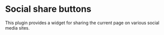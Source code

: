 # Social share buttons

This plugin provides a widget for sharing the current page on various social
media sites.
